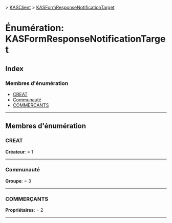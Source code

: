 [](../README.md) > [KASClient](../modules/kasclient.md) > [KASFormResponseNotificationTarget](../enums/kasclient.kasformresponsenotificationtarget.md)

# <a name="enumeration-kasformresponsenotificationtarget"></a>Énumération: KASFormResponseNotificationTarget

## <a name="index"></a>Index

### <a name="enumeration-members"></a>Membres d'énumération

* [CREAT](kasclient.kasformresponsenotificationtarget.md#creator)
* [Communauté](kasclient.kasformresponsenotificationtarget.md#group)
* [COMMERÇANTS](kasclient.kasformresponsenotificationtarget.md#owners)

---

## <a name="enumeration-members"></a>Membres d'énumération

<a id="creator"></a>

###  <a name="creator"></a>CREAT

**Créateur**: = 1

___

<a id="group"></a>

###  <a name="group"></a>Communauté

**Groupe**: = 3

___

<a id="owners"></a>

###  <a name="owners"></a>COMMERÇANTS

**Propriétaires**: = 2

___

